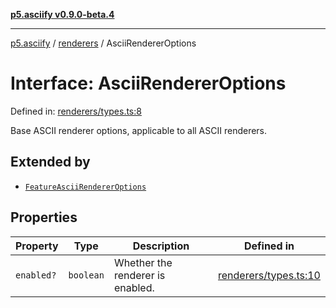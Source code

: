 [**p5.asciify v0.9.0-beta.4**](../../../../README.md)

***

[p5.asciify](../../../../README.md) / [renderers](../README.md) / AsciiRendererOptions

# Interface: AsciiRendererOptions

Defined in: [renderers/types.ts:8](https://github.com/humanbydefinition/p5.asciify/blob/efa13807f031eb411bb838accfe71654ff0d9825/src/lib/renderers/types.ts#L8)

Base ASCII renderer options, applicable to all ASCII renderers.

## Extended by

- [`FeatureAsciiRendererOptions`](FeatureAsciiRendererOptions.md)

## Properties

| Property | Type | Description | Defined in |
| ------ | ------ | ------ | ------ |
| <a id="enabled"></a> `enabled?` | `boolean` | Whether the renderer is enabled. | [renderers/types.ts:10](https://github.com/humanbydefinition/p5.asciify/blob/efa13807f031eb411bb838accfe71654ff0d9825/src/lib/renderers/types.ts#L10) |
